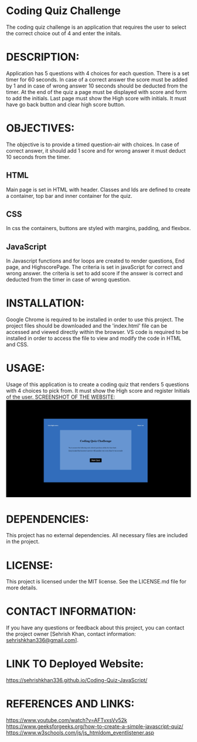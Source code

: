 # Coding Quiz Challenge
The coding quiz challenge is an application that requires the user to select the correct choice out of 4 and enter the initals.
# DESCRIPTION:
Application has 5 questions with 4 choices for each question. There is a set timer for 60 seconds. In case of a correct answer the score must be added by 1 and in case of wrong answer 10 seconds should be deducted from the timer. At the end of the quiz a page must be displayed with score and form to add the initials.
Last page must show the High score with initials. It must have go back button and clear high score button.
# OBJECTIVES:
The objective is to provide a timed question-air with choices. In case of correct answer, it should add 1 score and for wrong answer it must deduct 10 seconds from the timer. 
## HTML
Main page is set in HTML with header. Classes and Ids are defined to create a container, top bar and inner container for the quiz.
## CSS
In css the containers, buttons are styled with margins, padding, and flexbox.
## JavaScript
In Javascript functions and for loops are created to render questions, End page, and HighscorePage. 
The criteria is set in javaScript for correct and wrong answer. 
the criteria is set to add score if the answer is correct and deducted from the timer in case of wrong question.

# INSTALLATION:
Google Chrome is required to be installed in order to use this project. The project files should be downloaded and the 'index.html' file can be accessed and viewed directly within the browser. VS code is required to be installed in order to access the file to view and modify the code in HTML and CSS.

# USAGE:
Usage of this application is to create a coding quiz that renders 5 questions with 4 choices to pick from. It must show the High score and register Initials of the user. 
SCREENSHOT OF THE WEBSITE:
![alt text](./images/Web%20capture_20-3-2023_23714_.jpeg)

# DEPENDENCIES:
This project has no external dependencies. All necessary files are included in the project.

# LICENSE:
This project is licensed under the MIT license. See the LICENSE.md file for more details.

# CONTACT INFORMATION:
If you have any questions or feedback about this project, you can contact the project owner [Sehrish Khan, contact information: sehrishkhan336@gmail.com].

# LINK TO Deployed Website:
https://sehrishkhan336.github.io/Coding-Quiz-JavaScript/


# REFERENCES AND LINKS:
https://www.youtube.com/watch?v=AFTvxsVv52k
https://www.geeksforgeeks.org/how-to-create-a-simple-javascript-quiz/
https://www.w3schools.com/js/js_htmldom_eventlistener.asp

